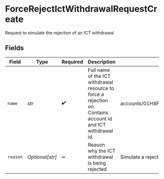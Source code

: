 # ForceRejectIctWithdrawalRequestCreate

Request to simulate the rejection of an ICT withdrawal


## Fields

| Field                                                                                                        | Type                                                                                                         | Required                                                                                                     | Description                                                                                                  | Example                                                                                                      |
| ------------------------------------------------------------------------------------------------------------ | ------------------------------------------------------------------------------------------------------------ | ------------------------------------------------------------------------------------------------------------ | ------------------------------------------------------------------------------------------------------------ | ------------------------------------------------------------------------------------------------------------ |
| `name`                                                                                                       | *str*                                                                                                        | :heavy_check_mark:                                                                                           | Full name of the ICT withdrawal resource to force a rejection on. Contains account id and ICT withdrawal id. | accounts/01H8FB90ZRRFWXB4XC2JPJ1D4Y/ictWithdrawals/20240321000472                                            |
| `reason`                                                                                                     | *Optional[str]*                                                                                              | :heavy_minus_sign:                                                                                           | Reason why the ICT withdrawal is being rejected                                                              | Simulate a rejected transfer                                                                                 |